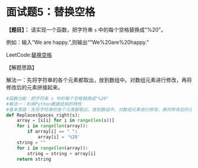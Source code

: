 # 面试题5：替换空格

**【题目】：**  请实现一个函数，把字符串 `s` 中的每个空格替换成"%20"。

例如：输入“We are happy.”,则输出““We%20are%20happy.”





LeetCode:[替换空格](https://leetcode-cn.com/problems/ti-huan-kong-ge-lcof/)





【解题思路】

解法一：先将字符串的各个元素都取出，放到数组中。对数组元素进行修改，再将修改后的元素拼接起来。

```python
#函数功能：把字符串 s 中的每个空格替换成"%20"
#解法一：利用Python数据结构的特性
#基本思路：先将字符串的各个元素都取出，放到数组中。对数组元素进行修改，再将修改后的元素拼接起来。
def ReplacesSpaces_right(s):
    array = [s[i] for i in range(len(s))]
    for i in range(len(array)):
        if array[i] == " ":
            array[i] = '%20'
    string = ""
    for i in range(len(array)):
        string = string + array[i]
    return string
```

